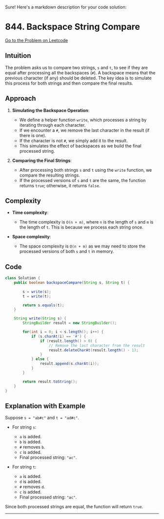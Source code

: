 Sure! Here's a markdown description for your code solution:
# 844. Backspace String Compare

[Go to the Problem on Leetcode](https://leetcode.com/problems/backspace-string-compare/)

## Intuition
The problem asks us to compare two strings, `s` and `t`, to see if they are equal after processing all the backspaces (`#`). A backspace means that the previous character (if any) should be deleted. The key idea is to simulate this process for both strings and then compare the final results.

## Approach
1. **Simulating the Backspace Operation**: 
   - We define a helper function `write`, which processes a string by iterating through each character.
   - If we encounter a `#`, we remove the last character in the result (if there is one).
   - If the character is not `#`, we simply add it to the result.
   - This simulates the effect of backspaces as we build the final processed string.

2. **Comparing the Final Strings**: 
   - After processing both strings `s` and `t` using the `write` function, we compare the resulting strings.
   - If the processed versions of `s` and `t` are the same, the function returns `true`; otherwise, it returns `false`.

## Complexity
- **Time complexity**: 
  - The time complexity is `O(n + m)`, where `n` is the length of `s` and `m` is the length of `t`. This is because we process each string once.
  
- **Space complexity**: 
  - The space complexity is `O(n + m)` as we may need to store the processed versions of both `s` and `t` in memory.

## Code
```java
class Solution {
    public boolean backspaceCompare(String s, String t) {
        
        s = write(s);
        t = write(t);

        return s.equals(t);
    }

    String write(String s) {
        StringBuilder result = new StringBuilder();

        for(int i = 0; i < s.length(); i++) {
            if (s.charAt(i) == '#') {
                if (result.length() > 0) {
                    // Remove the last character from the result
                    result.deleteCharAt(result.length() - 1);
                }
            } else {
                result.append(s.charAt(i));
            }
        }

        return result.toString();
    }
}
```

## Explanation with Example
Suppose `s = "ab#c"` and `t = "ad#c"`. 

- For string `s`:
  - `a` is added.
  - `b` is added.
  - `#` removes `b`.
  - `c` is added.
  - Final processed string: `"ac"`.

- For string `t`:
  - `a` is added.
  - `d` is added.
  - `#` removes `d`.
  - `c` is added.
  - Final processed string: `"ac"`.

Since both processed strings are equal, the function will return `true`.

---